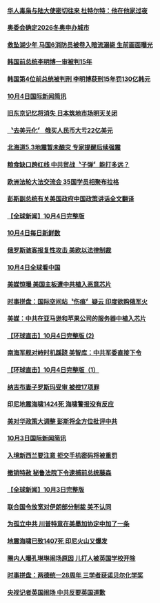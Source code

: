 #### [华人毒枭与陆大使密切往来 杜特尔特：他在他家过夜](../pages/news202/a1394161.md?t=10051046) 

#### [奥委会确定2026冬奥申办城市](../pages/news202/a1394191.md?t=10051046) 

#### [救坠湖少年 马国6消防员被卷入暗流溺毙  生前画面曝光](../pages/news202/a1394189.md?t=10051046) 

#### [韩国前总统李明博一审被判15年](../pages/news202/a1394190.md?t=10051046) 

#### [韩国第4位前总统被判刑 李明博获刑15年罚130亿韩元](../pages/news202/a1394185.md?t=10051046) 

#### [10月4日国际新闻简讯](../pages/news202/a1394180.md?t=10051046) 

#### [旧东京记忆将消失 日本筑地巿场明天关闭](../pages/news202/a1394177.md?t=10051046) 

#### [〝去美元化〞 俄买人民币大亏22亿美元](../pages/news202/a1394168.md?t=10051046) 

#### [北海道5.3地震暂未酿灾 专家提醒后续强震](../pages/news202/a1394175.md?t=10051046) 

#### [粮食缺口跨红线 中共贸战〝子弹〞能打多远？](../pages/news202/a1394157.md?t=10051046) 

#### [欧洲法轮大法交流会 35国学员相聚布拉格](../pages/news202/a1394075.md?t=10051046) 

#### [彭斯副总统有关美国政府中国政策讲话全文翻译](../pages/news202/a1394144.md?t=10051046) 

#### [【全球新闻】10月4日完整版](../pages/news202/a1394137.md?t=10051046) 

#### [10月4日每日新鲜数](../pages/news202/a1394102.md?t=10051046) 

#### [俄罗斯骇客报复性攻击 美欧以法律制裁](../pages/news202/a1394089.md?t=10051046) 

#### [10月4日全球看中国](../pages/news202/a1394088.md?t=10051046) 

#### [美媒惊曝 美国主板遭中共植入恶意芯片](../pages/news202/a1394109.md?t=10051046) 

#### [时事拼盘：国际空间站〝伤痕〞疑云 印度欲购俄军火](../pages/news202/a1394103.md?t=10051046) 

#### [美媒：中共在亚马逊和苹果公司的服务器中植入芯片](../pages/news202/a1394072.md?t=10051046) 

#### [【环球直击】10月4日完整版 (2)](../pages/news202/a1394069.md?t=10051046) 

#### [南海军舰对峙时机蹊跷   美智库：中共军委直接下令](../pages/news202/a1394068.md?t=10051046) 

#### [【环球直击】10月4日完整版（1）](../pages/news202/a1394064.md?t=10051046) 

#### [纳吉布妻子罗斯玛受审 被控17项罪](../pages/news202/a1394061.md?t=10051046) 

#### [印尼地震海啸1424死  海啸警报没有反应](../pages/news202/a1394059.md?t=10051046) 

#### [美对华政策大调整 彭斯将全方位批评中共](../pages/news202/a1394052.md?t=10051046) 

#### [10月3日国际新闻简讯](../pages/news202/a1394035.md?t=10051046) 

#### [入境新西兰要注意 拒交手机密码将被重罚](../pages/news202/a1394019.md?t=10051046) 

#### [撤销特赦 秘鲁法院下令逮捕前总统藤森](../pages/news202/a1394014.md?t=10051046) 

#### [【全球新闻】10月3日完整版](../pages/news202/a1393990.md?t=10051046) 

#### [联合国令放宽对伊朗部分制裁 美不认同](../pages/news202/a1393974.md?t=10051046) 

#### [为孤立中共 川普特意在美墨加协定中加了一条](../pages/news202/a1393946.md?t=10051046) 

#### [地震海啸已致1407死 印尼火山又爆发](../pages/news202/a1393951.md?t=10051046) 

#### [圈内人曝孔琳琳闹场原因 儿打人被英国学校开除](../pages/news202/a1393925.md?t=10051046) 

#### [时事拼盘：两德统一28周年 三学者获诺贝尔化学奖](../pages/news202/a1393958.md?t=10051046) 

#### [央视记者英国闹场 中共反要英国道歉](../pages/news202/a1393968.md?t=10051046) 

